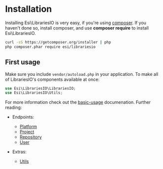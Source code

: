 # Installation

Installing Esi\LibrariesIO is very easy, if you're using [composer](http://getcomposer.com). 
If you haven't done so, install composer, and use **composer require** to install Esi\LibrariesIO.

```bash
curl -sS https://getcomposer.org/installer | php
php composer.phar require esi/librariesio
```

## First usage

Make sure you include `vendor/autoload.php` in your application. To make all of LibrariesIO's components available at once:

```php
use Esi\LibrariesIO\LibrariesIO;
use Esi\LibrariesIO\Utils;
```

For more information check out the [basic-usage](basic-usage.md) documenation. Further reading:

* Endpoints:
  * [Platform](platform.md)
  * [Project](project.md)
  * [Repository](repository.md)
  * [User](user.md)

* Extras:
  * [Utils](utils.md)